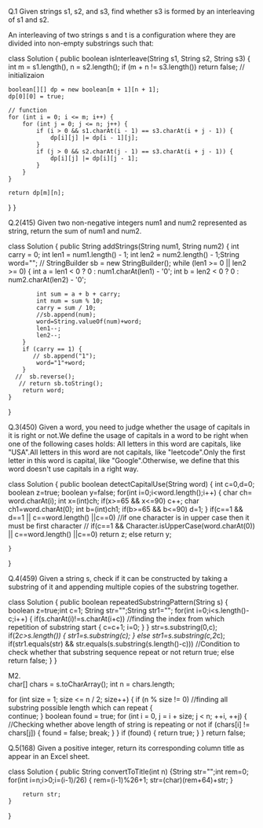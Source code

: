 Q.1 Given strings s1, s2, and s3, find whether s3 is formed by an interleaving of s1 and s2.

An interleaving of two strings s and t is a configuration where they are divided into non-empty substrings such that:

class Solution {
    public boolean isInterleave(String s1, String s2, String s3)
    {
      int m = s1.length(), n = s2.length();
	if (m + n != s3.length()) return false;
     // initializaion
	
	boolean[][] dp = new boolean[m + 1][n + 1];
	dp[0][0] = true;

	// function
	for (int i = 0; i <= m; i++) {
		for (int j = 0; j <= n; j++) {
			if (i > 0 && s1.charAt(i - 1) == s3.charAt(i + j - 1)) {
				dp[i][j] |= dp[i - 1][j];
			}
			if (j > 0 && s2.charAt(j - 1) == s3.charAt(i + j - 1)) {
				dp[i][j] |= dp[i][j - 1];
			}
		}
	}

	return dp[m][n];
}
}

	 
Q.2(415) Given two non-negative integers num1 and num2 represented as string, return the sum of num1 and num2.

class Solution {
    public String addStrings(String num1, String num2) {
        int carry = 0;
        int len1 = num1.length() - 1;
        int len2 = num2.length() - 1;String word="";
       // StringBuilder sb = new StringBuilder();
        while (len1 >= 0 || len2 >= 0) {
           int a = len1 < 0 ? 0 : num1.charAt(len1) - '0';
            int b = len2 < 0 ? 0 : num2.charAt(len2) - '0';
           
            int sum = a + b + carry;
            int num = sum % 10;
            carry = sum / 10;
            //sb.append(num);
            word=String.valueOf(num)+word;
            len1--;
            len2--;
        }
        if (carry == 1) {
           // sb.append("1");
            word="1"+word;
        }
      //  sb.reverse();
       // return sb.toString();
        return word;
    }
}



Q.3(450)  Given a word, you need to judge whether the usage of capitals in it is right or not.We define the usage of capitals in a word to be
right when one of the following cases holds:
All letters in this word are capitals, like "USA".All letters in this word are not capitals, like "leetcode".Only the first letter in this word is 
capital, like "Google".Otherwise, we define that this word doesn't use capitals in a right way.


class Solution {
    public boolean detectCapitalUse(String word) {
        int c=0,d=0; boolean z=true; boolean y=false;
        for(int i=0;i<word.length();i++)
        {
           char ch= word.charAt(i);
            int x=(int)ch;
            if(x>=65 && x<=90)
                c++;
            char ch1=word.charAt(0);
            int b=(int)ch1;
            if(b>=65 && b<=90)
            d=1;
        }
        if(c==1 && d==1 || c==word.length() ||c==0)                                           //if one character is in upper case then it must be first character
       // if(c==1 && Character.isUpperCase(word.charAt(0)) || c==word.length() ||c==0)
            return z;
        else
            return y;
        
    }
}


Q.4(459)    Given a string s, check if it can be constructed by taking a substring of it and appending multiple copies of the substring together.


class Solution {
    public boolean repeatedSubstringPattern(String s) {
        boolean z=true;int c=1;
        String str="";String str1="";
        for(int i=0;i<s.length()-c;i++)
        {
         if(s.charAt(i)!=s.charAt(i+c))                         //finding the index from which repetition of substring start
         {
             c=c+1;
             i=0;
         }
        }
        str=s.substring(0,c);
        if(2*c>s.length())
        {
        str1=s.substring(c);
        }
        else
            str1=s.substring(c,2*c); 
            if(str1.equals(str) && str.equals(s.substring(s.length()-c)))         //Condition to check whether that substring sequence repeat or not
                return true;
        else 
            return false;
    }
}


M2.    
char[] chars = s.toCharArray();
int n = chars.length;

for (int size = 1; size <= n / 2; size++) {
  if (n % size != 0)                                      //finding all substring possible length which can repeat
  {                                
	continue;
  }
  boolean found = true;
  for (int i = 0, j = i + size; j < n; ++i, ++j) {          //Checking whether above length of string is repeating or not
	if (chars[i] != chars[j]) {
	  found = false;
	  break;
	}
  }
  if (found) {
	return true;
  }
}
return false;

Q.5(168) Given a positive integer, return its corresponding column title as appear in an Excel sheet.

class Solution {
    public String convertToTitle(int n) 
    {String str="";int rem=0;
       for(int i=n;i>0;i=(i-1)/26)
       {
           rem=(i-1)%26+1;
           str=(char)(rem+64)+str;
       }
            
        
        return str;
    }
}
